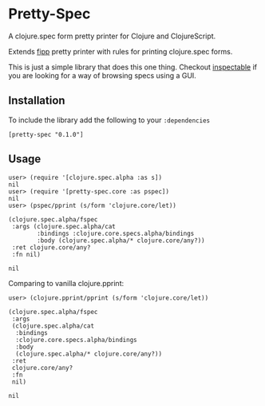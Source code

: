 # Pretty-Spec

A clojure.spec form pretty printer for Clojure and ClojureScript.

Extends [fipp](https://github.com/brandonbloom/fipp) pretty printer with rules for printing
clojure.spec forms.

This is just a simple library that does this one thing. Checkout [inspectable](https://github.com/jpmonettas/inspectable) 
if you are looking for a way of browsing specs using a GUI.

Installation
------------
To include the library add the following to your `:dependencies`

    [pretty-spec "0.1.0"]
    
Usage
-----

```
user> (require '[clojure.spec.alpha :as s])
nil
user> (require '[pretty-spec.core :as pspec])
nil
user> (pspec/pprint (s/form 'clojure.core/let))

(clojure.spec.alpha/fspec
 :args (clojure.spec.alpha/cat
        :bindings :clojure.core.specs.alpha/bindings
        :body (clojure.spec.alpha/* clojure.core/any?))
 :ret clojure.core/any?
 :fn nil)
 
nil
```

Comparing to vanilla clojure.pprint:

```
user> (clojure.pprint/pprint (s/form 'clojure.core/let))

(clojure.spec.alpha/fspec
 :args
 (clojure.spec.alpha/cat
  :bindings
  :clojure.core.specs.alpha/bindings
  :body
  (clojure.spec.alpha/* clojure.core/any?))
 :ret
 clojure.core/any?
 :fn
 nil)
 
nil
```

